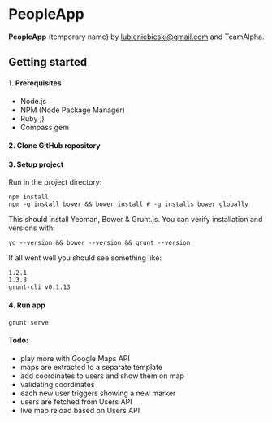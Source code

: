 # PeopleApp

**PeopleApp** (temporary name) by [lubieniebieski@gmail.com](mailto:lubieniebieski@gmail.com) and TeamAlpha.

## Getting started

#### 1. Prerequisites

- Node.js
- NPM (Node Package Manager)
- Ruby ;)
- Compass gem

#### 2. Clone GitHub repository

#### 3. Setup project

Run in the project directory:

```
npm install
npm -g install bower && bower install # -g installs bower globally
```

This should install Yeoman, Bower & Grunt.js.
You can verify installation and versions with:

```
yo --version && bower --version && grunt --version
```

If all went well you should see something like:

```
1.2.1
1.3.8
grunt-cli v0.1.13
```

#### 4. Run app

```
grunt serve
```

#### Todo:

* play more with Google Maps API
* maps are extracted to a separate template
* add coordinates to users and show them on map
* validating coordinates
* each new user triggers showing a new marker
* users are fetched from Users API
* live map reload based on Users API

